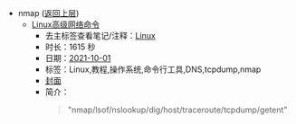 - nmap ([返回上层](../))
    - [Linux高级网络命令](https://www.bilibili.com/video/BV1yL4y1z7xg)
        - 去主标签查看笔记/注释：[Linux](../tags/Linux.md)
        - 时长：1615 秒
        - 日期：[2021-10-01](../month/202110.md)
        - 标签：Linux,教程,操作系统,命令行工具,DNS,tcpdump,nmap
        - [封面](http://i0.hdslb.com/bfs/archive/50bf253e3a36b89b9956615e5a0a0539be1f8df3.jpg)
        - 简介：
            > "nmap/lsof/nslookup/dig/host/traceroute/tcpdump/getent"

